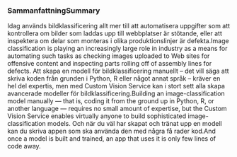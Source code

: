 ### <a name="summary"></a><span data-ttu-id="30061-101">Sammanfattning</span><span class="sxs-lookup"><span data-stu-id="30061-101">Summary</span></span>

<span data-ttu-id="30061-102">Idag används bildklassificering allt mer till att automatisera uppgifter som att kontrollera om bilder som laddas upp till webbplatser är stötande, eller att inspektera om delar som monteras i olika produktionslinjer är defekta.</span><span class="sxs-lookup"><span data-stu-id="30061-102">Image classification is playing an increasingly large role in industry as a means for automating such tasks as checking images uploaded to Web sites for offensive content and inspecting parts rolling off of assembly lines for defects.</span></span> <span data-ttu-id="30061-103">Att skapa en modell för bildklassificering manuellt – det vill säga att skriva koden från grunden i Python, R eller något annat språk – kräver en hel del expertis, men med Custom Vision Service kan i stort sett alla skapa avancerade modeller för bildklassificering.</span><span class="sxs-lookup"><span data-stu-id="30061-103">Building an image-classification model manually — that is, coding it from the ground up in Python, R, or another language — requires no small amount of expertise, but the Custom Vision Service enables virtually anyone to build sophisticated image-classification models.</span></span> <span data-ttu-id="30061-104">Och när du väl har skapat och tränat upp en modell kan du skriva appen som ska använda den med några få rader kod.</span><span class="sxs-lookup"><span data-stu-id="30061-104">And once a model is built and trained, an app that uses it is only few lines of code away.</span></span>